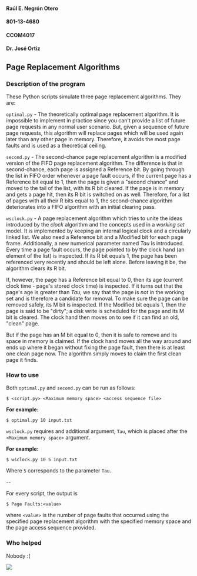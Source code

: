 #### Raúl E. Negrón Otero

#### 801-13-4680

#### CCOM4017

#### Dr. José Ortiz

## Page Replacement Algorithms

### Description of the program
These Python scripts simulate three page replacement algorithms. They are:



`optimal.py` - The theoretically optimal page replacement algorithm. It is impossible to implement in practice since you can't provide a list of future page requests in any normal user scenario. But, given a sequence of future page requests, this algorithm will replace pages which will be used again later than any other page in memory. Therefore, it avoids the most page faults and is used as a theoretical ceiling.

`second.py` - The second-chance page replacement algorithm is a modified version of the FIFO page replacement algorithm. The difference is that in second-chance, each page is assigned a Reference bit. By going through the list in FIFO order whenever a page fault occurs, if the current page has a Reference bit equal to 1, then the page is given a "second chance" and moved to the tail of the list, with its R bit cleared. If the page is in memory and gets a page hit, then its R bit is switched on as well. Therefore, for a list of pages with all their R bits equal to 1, the second-chance algorithm deteriorates into a FIFO algorithm with an initial clearing pass.

`wsclock.py` - A page replacement algorithm which tries to unite the ideas introduced by the _clock_ algorithm and the concepts used in a _working set_ model. It is implemented by keeping an internal logical clock and a circularly linked list. We also need a Reference bit and a Modified bit for each page frame. Additionally, a new numerical parameter named _Tau_ is introduced. Every time a page fault occurs, the page pointed to by the clock hand (an element of the list) is inspected. If its R bit equals 1, the page has been referenced very recently and should be left alone. Before leaving it be, the algorithm clears its R bit.

If, however, the page has a Reference bit equal to 0, then its age (current clock time - page's stored clock time) is inspected. If it turns out that the page's age is greater than _Tau_, we say that the page is _not_ in the working set and is therefore a candidate for removal. To make sure the page can be removed safely, its M bit is inspected. If the Modified bit equals 1, then the page is said to be "dirty"; a disk write is scheduled for the page and its M bit is cleared. The clock hand then moves on to see if it can find an old, "clean" page.

But if the page has an M bit equal to 0, then it is safe to remove and its space in memory is claimed. If the clock hand moves all the way around and ends up where it began without fixing the page fault, then there is at least one clean page now. The algorithm simply moves to claim the first clean page it finds.


### How to use
Both `optimal.py` and `second.py` can be run as follows:

`$ <script.py> <Maximum memory space> <access sequence file>`

**For example:**

`$ optimal.py 10 input.txt`

`wsclock.py` requires and additional argument, `Tau`, which is placed after the `<Maximum memory space>` argument.

**For example:**

`$ wsclock.py 10 5 input.txt`

Where `5` corresponds to the parameter `Tau`.

--

For every script, the output is

`$ Page Faults:<value>`

where `<value>` is the number of page faults that occurred using the specified page replacement algorithm with the specified memory space and the page access sequence provided.

### Who helped

Nobody :(

![](forever-alone.png)

